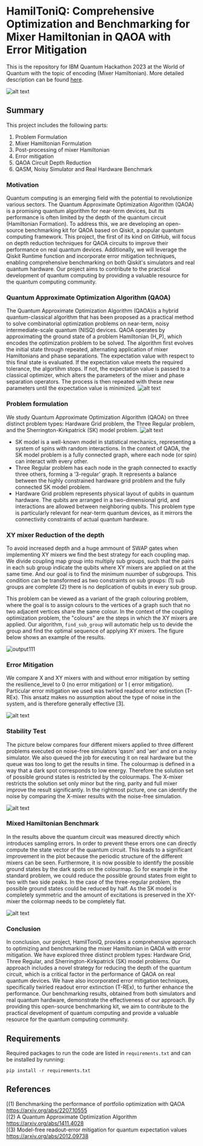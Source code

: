 # HamilToniQ: Comprehensive Optimization and Benchmarking for Mixer Hamiltonian in QAOA with Error Mitigation
This is the repository for IBM Quantum Hackathon 2023 at the World of Quantum with the topic of encoding (Mixer Hamiltonian). More detailed description can be found [here](HamilToniQ.pdf).

![alt text](https://github.com/Louisanity/HamilToniQ//blob/main/pictures/overview.png?raw=true)

## Summary

This project includes the following parts:

1. Problem Formulation
2. Mixer Hamiltonian Formulation
3. Post-processing of mixer Hamiltonian
4. Error mitigation
5. QAOA Circuit Depth Reduction
7. QASM, Noisy Simulator and Real Hardware Benchmark

### Motivation
Quantum computing is an emerging field with the potential to revolutionize various sectors. The Quantum Approximate Optimization Algorithm (QAOA) is a promising quantum algorithm for near-term devices, but its performance is often limited by the depth of the quantum circuit (Hamiltonian Formation). To address this, we are developing an open-source benchmarking kit for QAOA based on Qiskit, a popular quantum computing framework. This project, the first of its kind on GitHub, will focus on depth reduction techniques for QAOA circuits to improve their performance on real quantum devices. Additionally, we will leverage the Qiskit Runtime function and incorporate error mitigation techniques, enabling comprehensive benchmarking on both Qiskit's simulators and real quantum hardware. Our project aims to contribute to the practical development of quantum computing by providing a valuable resource for the quantum computing community.

### Quantum Approximate Optimization Algorithm (QAOA)
The Quantum Approximate Optimization Algorithm (QAOA)is a hybrid quantum-classical algorithm that has been proposed as a practical method to solve combinatorial optimization problems on near-term, noisy intermediate-scale quantum (NISQ) devices. QAOA operates by approximating the ground state of a problem Hamiltonian (H_P), which encodes the optimization problem to be solved. The algorithm first evolves the initial state through repeated, alternating application of mixer Hamiltonians and phase separations. The expectation value with respect to this final state is evaluated. If the expectation value meets the required tolerance, the algortihm stops. If not, the expectation value is passed to a classical optimizer, which alters the parameters of the mixer and phase separation operators. The process is then repeated with these new parameters until the expectation value is minimized.
![alt text](https://github.com/Louisanity/HamilToniQ//blob/main/pictures/QAOA_steps.png?raw=true)

### Problem formulation
We study Quantum Approximate Optimization Algorithm (QAOA) on three distinct
problem types: Hardware Grid problem, the Three Regular problem, and the Sherrington-Kirkpatrick (SK) model problem.
![alt text](https://github.com/Louisanity/HamilToniQ//blob/main/pictures/problem_set.png?raw=true)

- SK model is a well-known model in statistical mechanics, representing a system of spins with random interactions.
In the context of QAOA, the SK model problem is a fully connected graph, where each node (or spin) can interact with
every other.
- Three Regular problem has each node in the graph connected to exactly three others, forming a ’3-regular’ graph. It represents a balance between the highly constrained hardware grid problem and the fully connected SK model problem.
- Hardware Grid problem represents physical layout of qubits in quantum hardware. The qubits are arranged in a
two-dimensional grid, and interactions are allowed between neighboring qubits. This problem type is particularly
relevant for near-term quantum devices, as it mirrors the connectivity constraints of actual quantum hardware.

### XY mixer Reduction of the depth

To avoid increased depth and a huge ammount of SWAP gates when implementing XY mixers we find the best strategy for each coupling map. We divide coupling map group into multiply sub groups, such that the pairs in each sub group indicate the qubits where XY mixers are applied on at the same time. And our goal is to find the minimum nuumber of subgroups. This condition can be transformed as two constraints on sub groups: (1) sub groups are complete (2) there is no deplication of qubits in every sub group.

This problem can be viewed as a variant of the graph colouring problem, where the goal is to assign colours to the vertices of a graph such that no two adjacent vertices share the same colour. In the context of the coupling optimization problem, the "colours" are the steps in which the XY mixers are applied. Our algorithm, `find_sub_group` will automatic help us to devide the group and find the optimal sequence of applying XY mixers. The figure below shows an example of the results.

![output111](./pictures/output111.jpg)

### Error Mitigation 

We compare X and XY mixers with and without error mitigation by setting the resilience_level to 0 (no error mitigation) or 1 ( error mitigation). Particular error mitigation we used was twirled readout error extinction (T-REx). This ansatz makes no assumption about the type of noise in the system, and is therefore generally effective [3].

![alt text](https://github.com/Louisanity/HamilToniQ//blob/main/pictures/felixmax1.png?raw=true)

### Stability Test

The picture below compares four different mixers applied to three different problems executed on noise-free simulators 'qasm' and 'aer' and on a noisy simulator. We also queued the job for executing it on real hardware but the queue was too long to get the results in time. The colourmap is defined in a way that a dark spot corresponds to low energy. Therefore the solution set of possible ground states is restricted by the colourmaps. The X-mixer restricts the solution set only minor but the ring, parity and full mixer improve the result significantly.
In the rightmost picture, one can identify the noise by comparing the X-mixer results with the noise-free simulation.


![alt text](https://github.com/Louisanity/HamilToniQ//blob/main/pictures/stability.png?raw=true)

### Mixed Hamiltonian Benchmark

In the results above the quantum circuit was measured directly which introduces sampling errors. In order to prevent these errors one can directly compute the state vector of the quantum circuit. This leads to a significant improvement in the plot because the periodic structure of the different mixers can be seen. Furthermore, it is now possible to identify the possible ground states by the dark spots on the colourmap. So for example in the standard problem, we could reduce the possible ground states from eight to two with two side peaks. In the case of the three-regular problem, the possible ground states could be reduced by half. As the SK model is completely symmetric and the amount of excitations is preserved in the XY-mixer the colormap needs to be completely flat. 


![alt text](https://github.com/Louisanity/HamilToniQ//blob/main/pictures/result.png?raw=true)

### Conclusion
In conclusion, our project, HamilToniQ, provides a comprehensive approach to optimizing and benchmarking the mixer Hamiltonian in QAOA with error mitigation. We have explored three distinct problem types: Hardware Grid, Three Regular, and Sherrington-Kirkpatrick (SK) model problems. Our approach includes a novel strategy for reducing the depth of the quantum circuit, which is a critical factor in the performance of QAOA on real quantum devices. We have also incorporated error mitigation techniques, specifically twirled readout error extinction (T-REx), to further enhance the performance. Our benchmarking results, obtained from both simulators and real quantum hardware, demonstrate the effectiveness of our approach. By providing this open-source benchmarking kit, we aim to contribute to the practical development of quantum computing and provide a valuable resource for the quantum computing community.


## Requirements
Required packages to run the code are listed in `requirements.txt` and can be installed by running:
```
pip install -r requirements.txt
```





## References
[(1) Benchmarking the performance of portfolio optimization with QAOA https://arxiv.org/abs/2207.10555 <br>
[(2) A Quantum Approximate Optimization Algorithm https://arxiv.org/abs/1411.4028 <br>
[(3) Model-free readout-error mitigation for quantum expectation values https://arxiv.org/abs/2012.09738
